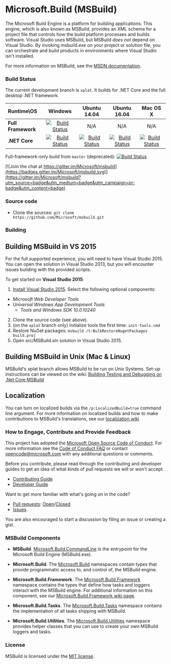 # Microsoft.Build (MSBuild)
The Microsoft Build Engine is a platform for building applications. This engine, which is also known as MSBuild, provides an XML schema for a project file that controls how the build platform processes and builds software. Visual Studio uses MSBuild, but MSBuild *does not* depend on Visual Studio. By invoking msbuild.exe on your project or solution file, you can orchestrate and build products in environments where Visual Studio isn't installed.

For more information on MSBuild, see the [MSDN documentation](https://msdn.microsoft.com/en-us/library/dd393574%28v=vs.140%29.aspx).

### Build Status

The current development branch is `xplat`. It builds for .NET Core and the full desktop .NET framework.

| Runtime\OS | Windows | Ubuntu 14.04 | Ubuntu 16.04 |Mac OS X|
|:------|:------:|:------:|:------:|:------:|
| **Full Framework** |[![Build Status](https://ci.dot.net/buildStatus/icon?job=Microsoft_msbuild/master/innerloop_xplat_Windows_NT_Desktop)](https://ci.dot.net/job/Microsoft_msbuild/job/master/job/innerloop_xplat_Windows_NT_Desktop)| N/A | N/A | N/A |
|**.NET Core**|[![Build Status](https://ci.dot.net/buildStatus/icon?job=Microsoft_msbuild/master/innerloop_xplat_Windows_NT_CoreCLR)](https://ci.dot.net/job/Microsoft_msbuild/job/master/job/innerloop_xplat_Windows_NT_CoreCLR)|[![Build Status](https://ci.dot.net/buildStatus/icon?job=Microsoft_msbuild/master/innerloop_xplat_Ubuntu14.04_CoreCLR)](https://ci.dot.net/job/Microsoft_msbuild/job/master/job/innerloop_xplat_Ubuntu14.04_CoreCLR)|[![Build Status](https://ci.dot.net/buildStatus/icon?job=Microsoft_msbuild/master/innerloop_xplat_Ubuntu16.04_CoreCLR)](https://ci.dot.net/job/Microsoft_msbuild/job/master/job/innerloop_xplat_Ubuntu16.04_CoreCLR)|[![Build Status](https://ci.dot.net/buildStatus/icon?job=Microsoft_msbuild/master/innerloop_xplat_OSX_CoreCLR)](https://ci.dot.net/job/Microsoft_msbuild/job/master/job/innerloop_xplat_OSX_CoreCLR)|

Full-framework-only build from `master` (deprecated):
[![Build Status](https://ci.dot.net/buildStatus/icon?job=Microsoft_msbuild/master/innerloop_master_Windows_NT_Desktop)](https://ci.dot.net/job/Microsoft_msbuild/job/master/job/innerloop_master_Windows_NT_Desktop)


[![Join the chat at https://gitter.im/Microsoft/msbuild](https://badges.gitter.im/Microsoft/msbuild.svg)](https://gitter.im/Microsoft/msbuild?utm_source=badge&utm_medium=badge&utm_campaign=pr-badge&utm_content=badge)

### Source code

* Clone the sources: `git clone https://github.com/Microsoft/msbuild.git`

### Building
## Building MSBuild in VS 2015
For the full supported experience, you will need to have Visual Studio 2015. You can open the solution in Visual Studio 2013, but you will encounter issues building with the provided scripts.

To get started on **Visual Studio 2015**:

1. [Install Visual Studio 2015](http://www.visualstudio.com/en-us/downloads/visual-studio-2015-downloads-vs).  Select the following optional components:
  - _Microsoft Web Developer Tools_
  - _Universal Windows App Development Tools_
    - _Tools and Windows SDK 10.0.10240_
2. Clone the source code (see above).
3. (on the `xplat` branch only) Initialize tools the first time: `init-tools.cmd`
4. Restore NuGet packages: `msbuild /t:BulkRestoreNugetPackages build.proj`
5. Open src/MSBuild.sln solution in Visual Studio 2015.

## Building MSBuild in Unix (Mac & Linux)
MSBuild's xplat branch allows MSBuild to be run on Unix Systems. Set-up instructions can be viewed on the wiki:   [Building Testing and Debugging on .Net Core MSBuild](https://github.com/Microsoft/msbuild/wiki/Building-Testing-and-Debugging-on-.Net-Core-MSBuild)

## Localization
You can turn on localized builds via the `/p:LocalizedBuild=true` command line argument. For more information on localized builds and how to make contributions to MSBuild's translations, see our [localization wiki](https://github.com/Microsoft/msbuild/wiki/Localization)

### How to Engage, Contribute and Provide Feedback
This project has adopted the [Microsoft Open Source Code of Conduct](https://opensource.microsoft.com/codeofconduct/). For more information see the [Code of Conduct FAQ](https://opensource.microsoft.com/codeofconduct/faq/) or contact [opencode@microsoft.com](mailto:opencode@microsoft.com) with any additional questions or comments.

Before you contribute, please read through the contributing and developer guides to get an idea of what kinds of pull requests we will or won't accept.

* [Contributing Guide](https://github.com/Microsoft/msbuild/wiki/Contributing-Code)
* [Developer Guide](https://github.com/Microsoft/msbuild/wiki/Building-Testing-and-Debugging)

Want to get more familiar with what's going on in the code?
* [Pull requests](https://github.com/Microsoft/msbuild/pulls): [Open](https://github.com/Microsoft/msbuild/pulls?q=is%3Aopen+is%3Apr)/[Closed](https://github.com/Microsoft/msbuild/pulls?q=is%3Apr+is%3Aclosed)
* [Issues](https://github.com/Microsoft/msbuild/issues)

You are also encouraged to start a discussion by filing an issue or creating a gist.

### MSBuild Components

* **MSBuild**. [Microsoft.Build.CommandLine](https://msdn.microsoft.com/en-us/library/dd393574(v=vs.120).aspx)  is the entrypoint for the Microsoft Build Engine (MSBuild.exe).

* **Microsoft.Build**. The [Microsoft.Build](https://msdn.microsoft.com/en-us/library/gg145008(v=vs.120).aspx) namespaces contain types that provide programmatic access to, and control of, the MSBuild engine.

* **Microsoft.Build.Framework**. The [Microsoft.Build.Framework](https://msdn.microsoft.com/en-us/library/microsoft.build.framework(v=vs.120).aspx) namespace contains the types that define how tasks and loggers interact with the MSBuild engine. For additional information on this component, see our [Microsoft.Build.Framework wiki page](https://github.com/Microsoft/msbuild/wiki/Microsoft.Build.Framework).

* **Microsoft.Build.Tasks**. The [Microsoft.Build.Tasks](https://msdn.microsoft.com/en-us/library/microsoft.build.tasks(v=vs.120).aspx) namespace contains the implementation of all tasks shipping with MSBuild.

* **Microsoft.Build.Utilities**. The [Microsoft.Build.Utilities](https://msdn.microsoft.com/en-us/library/microsoft.build.utilities(v=vs.120).aspx) namespace provides helper classes that you can use to create your own MSBuild loggers and tasks.

### License

MSBuild is licensed under the [MIT license](LICENSE).
